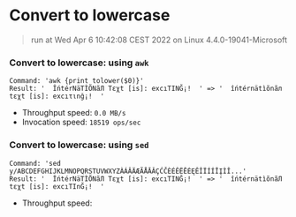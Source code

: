 # Convert to lowercase
 
> run at Wed Apr  6 10:42:08 CEST 2022 on Linux 4.4.0-19041-Microsoft
 
### Convert to lowercase: using `awk`
```
Command: 'awk {print tolower($0)}'
Result: '  ÎńtérNäTÌÕNãЛ Tεχt [is]: excıΤΙNĞ¡!  ' => '  îńtérnätìõnãл tεχt [is]: excıτιnğ¡!  '
```
* Throughput speed: `0.0 MB/s`
* Invocation speed: `18519 ops/sec`

### Convert to lowercase: using `sed`
```
Command: 'sed y/ABCDEFGHIJKLMNOPQRSTUVWXYZÀÁÂÄÆÃÅĀǍÇĆČÈÉÊËĒĖĘĚÎÏÍÍĪĮÌǏ...'
Result: '  ÎńtérNäTÌÕNãЛ Tεχt [is]: excıΤΙNĞ¡!  ' => '  îńtérnätìõnãЛ tεχt [is]: excıΤΙnĞ¡!  '
```
* Throughput speed: 